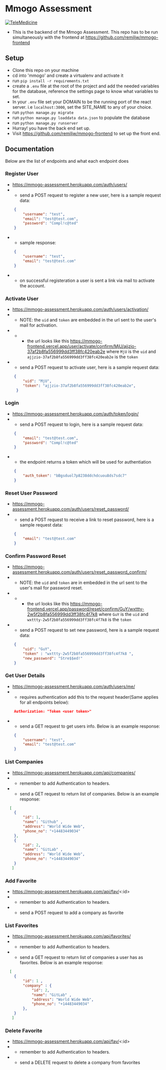 # Mmogo Assessment

[![TeleMedicine](https://circleci.com/gh/remiljw/mmogo.svg?style=svg)](https://circleci.com/gh/remiljw/mmogo)

- This is the backend of the Mmogo Assessment. This repo has to be run simultaneously with the frontend at https://github.com/remiljw/mmogo-frontend

## Setup
- Clone this repo on your machine 
- cd into 'mmogo' and create a virtualenv and activate it
- run `pip install -r requirements.txt`
- create a `.env` file at the root of the project and add the needed variables for the database, reference the settings page to know what variables to set.
- In your `.env` file set your DOMAIN to be the running port of the react server. i.e `localhost:3000`, set the SITE_NAME to any of your choice. 
- run `python manage.py migrate`
- run `python manage.py loaddata data.json` to populate the database
- run `python manage.py runserver`
- Hurray! you have the back end set up.
- Visit https://github.com/remiljw/mmogo-frontend to set up the front end.

## Documentation
Below are the list of endpoints and what each endpoint does

### Register User 
- https://mmogo-assessment.herokuapp.com/auth/users/
- - send a POST request  to register a new user, here is a sample request data:
```json
    {
        "username": "test",
        "email": "test@test.com",
        "password": "Compl!c@ted"
    }
```
- - sample response:
```json
    {
        "username": "test",
        "email": "test@test.com"
    }
```
- - on successful registeration a user is sent a link via mail to activate the account.

### Activate User 
- https://mmogo-assessment.herokuapp.com/auth/users/activation/
- - NOTE: the `uid` and `token` are  embedded in the url sent to the user's mail for activation.
- - -  the url looks like this https://mmogo-frontend.vercel.app/user/activate/confirm/MjU/ajjzio-37af2b8fa556999dd3ff38fc420eab2e where `MjU` is the `uid` and `ajjzio-37af2b8fa556999dd3ff38fc420eab2e` is the `token`
- - send a POST request  to activate user, here is a sample request data:
```json
    {
        "uid": "MjU",
        "token": "ajjzio-37af2b8fa556999dd3ff38fc420eab2e",
     }
```

### Login 
- https://mmogo-assessment.herokuapp.com/auth/token/login/
- - send a POST request to login, here is a sample request data:
```json
    {
        "email": "test@test.com",
        "password": "Compl!c@ted"
    }
```
- - the endpoint returns a token which will be used for authentiation
```json
    {
        "auth_token": "bBgsduol7p8238ddchdcuou8ds7sdc7"
    }
```
### Reset User Password 
- https://mmogo-assessment.herokuapp.com/auth/users/reset_password/
- - send a POST request to receive a link to reset password, here is a sample request data:
```json
    {
        "email": "test@test.com"
    }
```
### Confirm Password Reset 
- https://mmogo-assessment.herokuapp.com/auth/users/reset_password_confirm/
- -  NOTE: the `uid` and `token` are in embedded in the url sent to the user's mail for password reset.
- - - the url looks like this https://mmogo-frontend.vercel.app/password/reset/confirm/GuY/wxttty-2w5f2b8fa556999dd3ff38fc4f7k8 where `GuY` is the `uid` and `wxttty-2w5f2b8fa556999dd3ff38fc4f7k8` is the `token`
- - send a POST request to set new password, here is a sample request data:
```json
    {
        "uid": "GuY",
        "token" : "wxttty-2w5f2b8fa556999dd3ff38fc4f7k8 ",
        "new_password": "Stre$$ed!"
    }
```
### Get User Details 
- https://mmogo-assessment.herokuapp.com/auth/users/me/
- - requires authentication add this to the request header(Same applies for all  endpoints below):
```json
    Authorization: "Token <user token>"
```
- - send a GET request to get users info. Below is an example response:
```json
    {
        "username": "test",
        "email": "test@test.com" 
    }
```

### List Companies 
- https://mmogo-assessment.herokuapp.com/api/companies/
- - remember to add Authentication to headers.
- - send a GET request to  return  list of companies. Below is an example response:
```json
  [
    {
        "id": 1,
        "name": "Github" ,
        "address": "World Wide Web",
        "phone_no": "+14483449034"
    },
    {
        "id": 2,
        "name": "GitLab" ,
        "address": "World Wide Web",
        "phone_no": "+14483449034"
    }
   ]
```
### Add Favorite 
- https://mmogo-assessment.herokuapp.com/api/fav/<:id>
-  - remember to add Authentication to headers.
- - send a POST request to add a company as favorite

### List Favorites 
- https://mmogo-assessment.herokuapp.com/api/favorites/
- - remember to add Authentication to headers.
- - send a GET request to return list of companies a user has as favorites. Below is an example response:
```json
  [
    {
        "id": 1 ,
        "company" : {
            "id": 2,
            "name": "GitLab" ,
            "address": "World Wide Web",
            "phone_no": "+14483449034"
        },
    }
   ]
```

### Delete Favorite 
- https://mmogo-assessment.herokuapp.com/api/fav/<:id>
- - remember to add Authentication to headers.
- - send a DELETE request to delete a company from favorites
